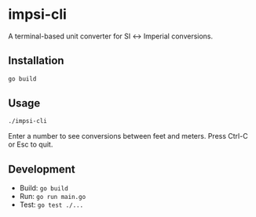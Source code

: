 # impsi-cli

A terminal-based unit converter for SI ↔ Imperial conversions.

## Installation

```bash
go build
```

## Usage

```bash
./impsi-cli
```

Enter a number to see conversions between feet and meters.
Press Ctrl-C or Esc to quit.

## Development

- Build: `go build`
- Run: `go run main.go`
- Test: `go test ./...`
